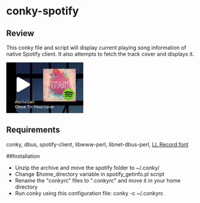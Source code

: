 # conky-spotify

## Review 
This conky file and script will display current playing song information of native Spotify client. It also attempts to fetch the track cover and displays it.

![Screenshot](screenshot.png "Screenshot")

## Requirements
conky, dbus, spotify-client, libwww-perl, libnet-dbus-perl, [LL Record font](http://www.dafont.com/ll-record.font)

##Installation
* Unzip the archive and move the spotify folder to ~/.conky/
* Change $home_directory variable in spotify_getinfo.pl script
* Rename the "conkyrc" files to ".conkyrc" and move it in your home directory
* Run conky using this configuration file: conky -c ~/.conkyrc
